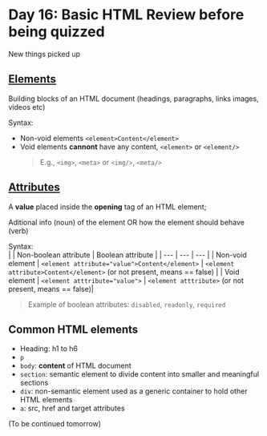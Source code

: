# Day 16: Basic HTML Review before being quizzed

New things picked up

## <ins>Elements</ins>

Building blocks of an HTML document (headings, paragraphs, links images, videos etc)
  
Syntax:
- Non-void elements `<element>Content</element>`
- Void elements __cannont__ have any content, `<element>` or `<element/>`
  > E.g., `<img>`, `<meta>` or `<img/>`, `<meta/>`

## <ins>Attributes</ins>

A **value** placed inside the **opening** tag of an HTML element;

Aditional info (noun) of the element OR how the element should behave (verb)

Syntax:   
|   | Non-boolean attribute | Boolean attribute |
| --- | --- | --- |
| Non-void element | `<element attribute="value">Content</element>` | `<element attribute>Content</element>` (or not present, means == false) |
| Void element | `<element atttribute="value">` | `<element atttribute>` (or not present, means == false)|
> Example of boolean attributes: `disabled`, `readonly`, `required`

## Common HTML elements
- Heading: h1 to h6
- `p`
- `body`: **content** of HTML document
- `section`: semantic element to divide content into smaller and meaningful sections
- `div`: non-semantic element used as a generic container to hold other HTML elements
- `a`: src, href and target attributes

(To be continued tomorrow)
